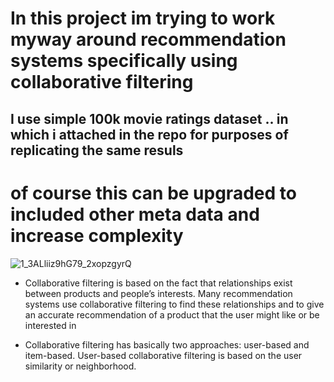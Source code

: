 # In this project im trying to work myway around recommendation systems specifically using collaborative filtering

## I use simple 100k movie ratings dataset .. in which i attached in the repo for purposes of replicating the same resuls 

# of course this can be upgraded to included other meta data and increase complexity

![1_3ALliiz9hG79_2xopzgyrQ](https://github.com/Amr-Abdellatif/building-a-simple-recommendation-system-using-pytorch/assets/92921252/b042a8a7-5b39-46bc-99f9-8710ee270486)

* Collaborative filtering is based on the fact that relationships exist between products and people’s interests. Many recommendation systems use collaborative filtering to find these relationships and to give an accurate recommendation of a product that the user might like or be interested in

* Collaborative filtering has basically two approaches: user-based and item-based. User-based collaborative filtering is based on the user similarity or neighborhood.
